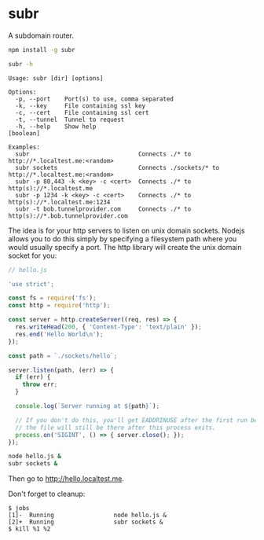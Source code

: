 # subr

A subdomain router.

```sh
npm install -g subr
```

```sh
subr -h
```

```
Usage: subr [dir] [options]

Options:
  -p, --port    Port(s) to use, comma separated
  -k, --key     File containing ssl key
  -c, --cert    File containing ssl cert
  -t, --tunnel  Tunnel to request
  -h, --help    Show help                                                                  [boolean]

Examples:
  subr                               Connects ./* to http://*.localtest.me:<random>
  subr sockets                       Connects ./sockets/* to http://*.localtest.me:<random>
  subr -p 80,443 -k <key> -c <cert>  Connects ./* to http(s)://*.localtest.me
  subr -p 1234 -k <key> -c <cert>    Connects ./* to http(s)://*.localtest.me:1234
  subr -t bob.tunnelprovider.com     Connects ./* to http(s)://*.bob.tunnelprovider.com
```

The idea is for your http servers to listen on unix domain sockets. Nodejs allows you to do this simply by specifying a filesystem path where you would usually specify a port. The http library will create the unix domain socket for you:

```js
// hello.js

'use strict';

const fs = require('fs');
const http = require('http');

const server = http.createServer((req, res) => {
  res.writeHead(200, { 'Content-Type': 'text/plain' });
  res.end('Hello World\n');
});

const path = `./sockets/hello`;

server.listen(path, (err) => {
  if (err) {
    throw err;
  }

  console.log(`Server running at ${path}`);

  // If you don't do this, you'll get EADDRINUSE after the first run because
  // the file will still be there after this process exits.
  process.on('SIGINT', () => { server.close(); });
});
```

```sh
node hello.js &
subr sockets &
```

Then go to http://hello.localtest.me.

Don't forget to cleanup:

```
$ jobs
[1]-  Running                 node hello.js &
[2]+  Running                 subr sockets &
$ kill %1 %2
```
